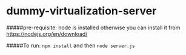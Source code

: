 # dummy-virtualization-server
#####pre-requisite: 
  node is installed otherwise you can install it from https://nodejs.org/en/download/

#####To run:
  `npm install` and then `node server.js`
